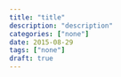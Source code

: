 ```yaml
---
title: "title"
description: "description"
categories: ["none"]
date: 2015-08-29
tags: ["none"]
draft: true
---
```

